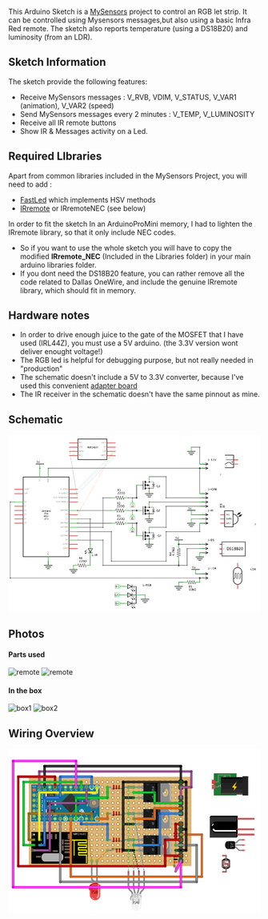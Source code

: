 This Arduino Sketch is a [MySensors](https://www.mysensors.org/) project to control an RGB let strip. It can be controlled using Mysensors messages,but also using a basic Infra Red remote. The sketch also reports temperature (using a DS18B20) and luminosity (from an LDR).

## Sketch Information
The sketch provide the following features:
- Receive MySensors messages : V_RVB, VDIM, V_STATUS, V_VAR1 (animation), V_VAR2 (speed)
- Send MySensors messages every 2 minutes : V_TEMP, V_LUMINOSITY
- Receive all IR remote buttons
- Show IR & Messages activity on a Led.



## Required LIbraries
Apart from common libraries included in the MySensors Project, you will need to add :

 - [FastLed](https://github.com/FastLED/FastLED) which implements HSV methods
 - [IRremote](https://github.com/z3t0/Arduino-IRremote) or IRremoteNEC (see below)

In order to fit the sketch In an ArduinoProMini memory, I had to lighten the IRremote library, so that it only include NEC codes.
- So if you want to use the whole sketch you will have to copy the modified **IRremote_NEC** (Included in the Libraries folder) in your main arduino libraries folder.
- If you dont need the DS18B20 feature, you can rather remove all the code related to Dallas OneWire, and include the genuine IRremote library, which should fit in memory.



## Hardware notes
- In order to drive enough juice to the gate of the MOSFET that I have used (IRL44Z), you must use a 5V arduino. (the 3.3V version wont deliver enought voltage!)
- The RGB led is helpful for debugging purpose, but not really needed in "production"
- The schematic doesn't include a 5V to 3.3V converter, because I've used this convenient [adapter board](http://www.aliexpress.com/item/New-Socket-Adapter-plate-Board-for-8Pin-NRF24L01-Wireless-Transceive-module-51/32230227557.html)
- The IR receiver in the schematic doesn't have the same pinnout as mine.



## Schematic
![schematic](images/schematic.png)



## Photos

#### Parts used
![remote](images/remote.png)
![remote](images/radio_adapter.png)

#### In the box
![box1](images/box1.png)
![box2](images/box2.png)



## Wiring Overview
![wiring](images/wiring.png)

